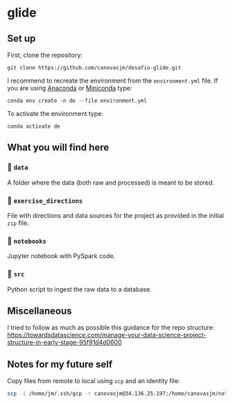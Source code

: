 # glide

## Set up  

First, clone the repository: 

`git clone https://github.com/canovasjm/desafio-glide.git`

I recommend to recreate the environment from the `environment.yml` file. If you are using [Anaconda](https://www.anaconda.com/products/individual) or [Miniconda](https://docs.conda.io/en/latest/miniconda.html) type:

`conda env create -n de --file environment.yml`

To activate the environment type:

`conda activate de`

## What you will find here

### :open_file_folder: `data`

A folder where the data (both raw and processed) is meant to be stored.  

### :open_file_folder: `exercise_directions`

File with directions and data sources for the project as provided in the initial `zip` file.  

### :open_file_folder: `notebooks`

Jupyter notebook with PySpark code.  

### :open_file_folder: `src`

Python script to ingest the raw data to a database.   

## Miscellaneous  

I tried to follow as much as possible this guidance for the repo structure: https://towardsdatascience.com/manage-your-data-science-project-structure-in-early-stage-95f91d4d0600

## Notes for my future self

Copy files from remote to local using `scp` and an identity file:  

```bash
scp -i /home/jm/.ssh/gcp -r canovasjm@34.136.25.197:/home/canovasjm/notebooks/glide /home/jm/Documents/repos/desafio-glide
```